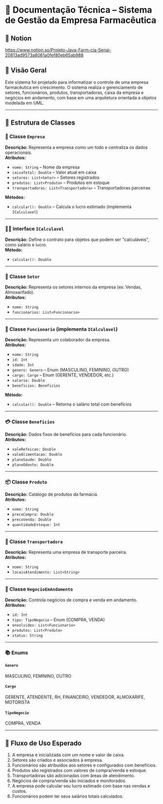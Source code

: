 # 📘 Documentação Técnica – Sistema de Gestão da Empresa Farmacêutica

## 📰 Notion
https://www.notion.so/Projeto-Java-Farm-cia-Senai-20813ad9573a8061a0fef80eb65ab988

## 📌 Visão Geral
Este sistema foi projetado para informatizar o controle de uma empresa farmacêutica em crescimento. O sistema realiza o gerenciamento de setores, funcionários, produtos, transportadoras, caixa da empresa e negócios em andamento, com base em uma arquitetura orientada a objetos modelada em UML.

---

## 🧱 Estrutura de Classes

### 🏢 Classe `Empresa`
**Descrição:** Representa a empresa como um todo e centraliza os dados operacionais.  
**Atributos:**
- `nome: String` – Nome da empresa
- `caixaTotal: Double` – Valor atual em caixa
- `setores: List<Setor>` – Setores registrados
- `produtos: List<Produto>` – Produtos em estoque
- `transportadoras: List<Transportadora>` – Transportadoras parceiras

**Métodos:**
- `calcular(): Double` – Calcula o lucro estimado (implementa `ICalculavel`)

---

### 👨‍💼 Interface `ICalculavel`
**Descrição:** Define o contrato para objetos que podem ser "calculáveis", como salário e lucro.  
**Método:**
- `calcular(): Double`

---

### 🏬 Classe `Setor`
**Descrição:** Representa os setores internos da empresa (ex: Vendas, Almoxarifado).  
**Atributos:**
- `nome: String`
- `funcionarios: List<Funcionario>`

---

### 👤 Classe `Funcionario` (implementa `ICalculavel`)
**Descrição:** Representa um colaborador da empresa.  
**Atributos:**
- `nome: String`
- `id: Int`
- `idade: Int`
- `genero: Genero` – Enum (MASCULINO, FEMININO, OUTRO)
- `cargo: Cargo` – Enum (GERENTE, VENDEDOR, etc.)
- `salario: Double`
- `beneficios: Beneficios`

**Método:**
- `calcular(): Double` – Retorna o salário total com benefícios

---

### 💳 Classe `Beneficios`
**Descrição:** Dados fixos de benefícios para cada funcionário.  
**Atributos:**
- `valeRefeicao: Double`
- `valeAlimentacao: Double`
- `planoSaude: Double`
- `planoOdonto: Double`

---

### 📦 Classe `Produto`
**Descrição:** Catálogo de produtos da farmácia.  
**Atributos:**
- `nome: String`
- `precoCompra: Double`
- `precoVenda: Double`
- `quantidadeEstoque: Int`

---

### 🚛 Classe `Transportadora`
**Descrição:** Representa uma empresa de transporte parceira.  
**Atributos:**
- `nome: String`
- `locaisAtendimento: List<String>`

---

### 🤝 Classe `NegocioEmAndamento`
**Descrição:** Controla negócios de compra e venda em andamento.  
**Atributos:**
- `id: Int`
- `tipo: TipoNegocio` – Enum (COMPRA, VENDA)
- `envolvidos: List<Funcionario>`
- `produtos: List<Produto>`
- `status: String`

---

### 📚 Enums

#### `Genero`
MASCULINO, FEMININO, OUTRO

#### `Cargo`
GERENTE, ATENDENTE, RH, FINANCEIRO, VENDEDOR, ALMOXARIFE, MOTORISTA

#### `TipoNegocio`
COMPRA, VENDA

---

## 🔄 Fluxo de Uso Esperado

1. A empresa é inicializada com um nome e valor de caixa.
2. Setores são criados e associados à empresa.
3. Funcionários são atribuídos aos setores e configurados com benefícios.
4. Produtos são registrados com valores de compra/venda e estoque.
5. Transportadoras são adicionadas com áreas de atendimento.
6. Negócios de compra/venda são iniciados e monitorados.
7. A empresa pode calcular seu lucro estimado com base nas vendas e custos.
8. Funcionários podem ter seus salários totais calculados.
